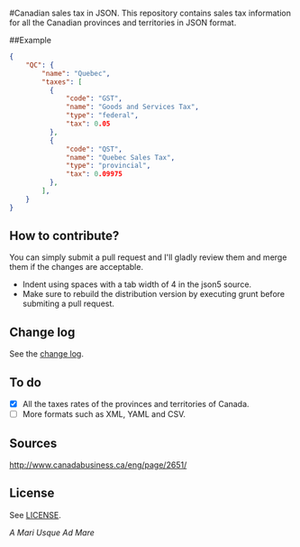 #Canadian sales tax in JSON.
This repository contains sales tax information for all the Canadian provinces and territories in JSON format.

##Example

```json
{
    "QC": {
        "name": "Quebec",
        "taxes": [
          {
              "code": "GST",
              "name": "Goods and Services Tax",
              "type": "federal",
              "tax": 0.05
          },
          {
              "code": "QST",
              "name": "Quebec Sales Tax",
              "type": "provincial",
              "tax": 0.09975
          },
        ],
    }
}
```

## How to contribute?
You can simply submit a pull request and I'll gladly review them and merge them if the changes are acceptable.
 - Indent using spaces with a tab width of 4 in the json5 source.
 - Make sure to rebuild the distribution version by executing grunt before submiting a pull request.

## Change log
See the [change log](https://github.com/wiredmax/canadian-sales-tax/blob/master/CHANGELOG.md).


## To do
 - [X] All the taxes rates of the provinces and territories of Canada.
 - [ ] More formats such as XML, YAML and CSV.

## Sources
http://www.canadabusiness.ca/eng/page/2651/

## License
See [LICENSE](https://github.com/wiredmax/canadian-sales-tax/blob/master/LICENSE).

*A Mari Usque Ad Mare*